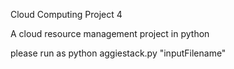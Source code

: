 Cloud Computing Project 4

A cloud resource management project in python

please run as python aggiestack.py "inputFilename"
